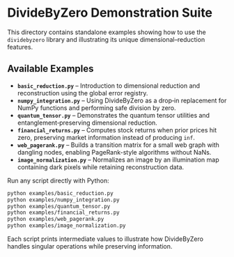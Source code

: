 # DivideByZero Demonstration Suite

This directory contains standalone examples showing how to use the `dividebyzero` library and illustrating its unique dimensional–reduction features.

## Available Examples

- **`basic_reduction.py`** – Introduction to dimensional reduction and reconstruction using the global error registry.
- **`numpy_integration.py`** – Using DivideByZero as a drop‑in replacement for NumPy functions and performing safe division by zero.
- **`quantum_tensor.py`** – Demonstrates the quantum tensor utilities and entanglement‑preserving dimensional reduction.
- **`financial_returns.py`** – Computes stock returns when prior prices hit zero, preserving market information instead of producing `inf`.
- **`web_pagerank.py`** – Builds a transition matrix for a small web graph with dangling nodes, enabling PageRank-style algorithms without NaNs.
- **`image_normalization.py`** – Normalizes an image by an illumination map containing dark pixels while retaining reconstruction data.

Run any script directly with Python:

```bash
python examples/basic_reduction.py
python examples/numpy_integration.py
python examples/quantum_tensor.py
python examples/financial_returns.py
python examples/web_pagerank.py
python examples/image_normalization.py
```

Each script prints intermediate values to illustrate how DivideByZero handles singular operations while preserving information.
